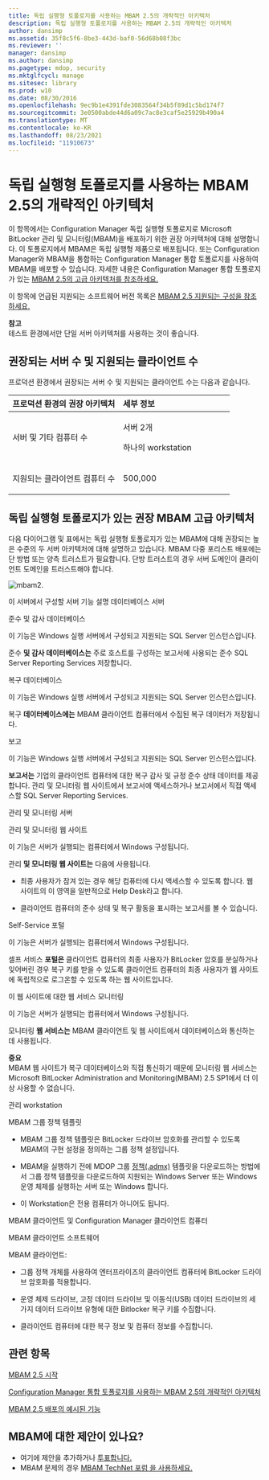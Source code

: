 ```yaml
---
title: 독립 실행형 토폴로지를 사용하는 MBAM 2.5의 개략적인 아키텍처
description: 독립 실행형 토폴로지를 사용하는 MBAM 2.5의 개략적인 아키텍처
author: dansimp
ms.assetid: 35f8c5f6-8be3-443d-baf0-56d68b08f3bc
ms.reviewer: ''
manager: dansimp
ms.author: dansimp
ms.pagetype: mdop, security
ms.mktglfcycl: manage
ms.sitesec: library
ms.prod: w10
ms.date: 08/30/2016
ms.openlocfilehash: 9ec9b1e4391fde3083564f34b5f89d1c5bd174f7
ms.sourcegitcommit: 3e0500abde44d6a09c7ac8e3caf5e25929b490a4
ms.translationtype: MT
ms.contentlocale: ko-KR
ms.lasthandoff: 08/23/2021
ms.locfileid: "11910673"
---
```

# <a name="high-level-architecture-of-mbam-25-with-stand-alone-topology"></a>독립 실행형 토폴로지를 사용하는 MBAM 2.5의 개략적인 아키텍처


이 항목에서는 Configuration Manager 독립 실행형 토폴로지로 Microsoft BitLocker 관리 및 모니터링(MBAM)을 배포하기 위한 권장 아키텍처에 대해 설명합니다. 이 토폴로지에서 MBAM은 독립 실행형 제품으로 배포됩니다. 또는 Configuration Manager와 MBAM을 통합하는 Configuration Manager 통합 토폴로지를 사용하여 MBAM을 배포할 수 있습니다. 자세한 내용은 Configuration Manager 통합 토폴로지가 있는 [MBAM 2.5의 고급 아키텍처를 참조하세요.](high-level-architecture-of-mbam-25-with-configuration-manager-integration-topology.md)

이 항목에 언급된 지원되는 소프트웨어 버전 목록은 [MBAM 2.5 지원되는 구성을 참조하세요.](mbam-25-supported-configurations.md)

**참고**  
테스트 환경에서만 단일 서버 아키텍처를 사용하는 것이 좋습니다.

 

## <a name="recommended-number-of-servers-and-supported-number-of-clients"></a>권장되는 서버 수 및 지원되는 클라이언트 수


프로덕션 환경에서 권장되는 서버 수 및 지원되는 클라이언트 수는 다음과 같습니다.

<table>
<colgroup>
<col width="50%" />
<col width="50%" />
</colgroup>
<thead>
<tr class="header">
<th align="left">프로덕션 환경의 권장 아키텍처</th>
<th align="left">세부 정보</th>
</tr>
</thead>
<tbody>
<tr class="odd">
<td align="left"><p>서버 및 기타 컴퓨터 수</p></td>
<td align="left"><p>서버 2개</p>
<p>하나의 workstation</p></td>
</tr>
<tr class="even">
<td align="left"><p>지원되는 클라이언트 컴퓨터 수</p></td>
<td align="left"><p>500,000</p></td>
</tr>
</tbody>
</table>

 

## <a name="recommended-mbam-high-level-architecture-with-the-stand-alone-topology"></a>독립 실행형 토폴로지가 있는 권장 MBAM 고급 아키텍처


다음 다이어그램 및 표에서는 독립 실행형 토폴로지가 있는 MBAM에 대해 권장되는 높은 수준의 두 서버 아키텍처에 대해 설명하고 있습니다. MBAM 다중 포리스트 배포에는 단 방법 또는 양측 트러스트가 필요합니다. 단방 트러스트의 경우 서버 도메인이 클라이언트 도메인을 트러스트해야 합니다.

![mbam2.](images/mbam2-5-2servers.png)

이 서버에서 구성할 서버 기능 설명 데이터베이스 서버

준수 및 감사 데이터베이스

이 기능은 Windows 실행 서버에서 구성되고 지원되는 SQL Server 인스턴스입니다.

준수 **및 감사 데이터베이스는** 주로 호스트를 구성하는 보고서에 사용되는 준수 SQL Server Reporting Services 저장합니다.

복구 데이터베이스

이 기능은 Windows 실행 서버에서 구성되고 지원되는 SQL Server 인스턴스입니다.

복구 **데이터베이스에는** MBAM 클라이언트 컴퓨터에서 수집된 복구 데이터가 저장됩니다.

보고

이 기능은 Windows 실행 서버에서 구성되고 지원되는 SQL Server 인스턴스입니다.

**보고서는** 기업의 클라이언트 컴퓨터에 대한 복구 감사 및 규정 준수 상태 데이터를 제공합니다. 관리 및 모니터링 웹 사이트에서 보고서에 액세스하거나 보고서에서 직접 액세스할 SQL Server Reporting Services.

관리 및 모니터링 서버

관리 및 모니터링 웹 사이트

이 기능은 서버가 실행되는 컴퓨터에서 Windows 구성됩니다.

관리 **및 모니터링 웹 사이트는** 다음에 사용됩니다.

-   최종 사용자가 잠겨 있는 경우 해당 컴퓨터에 다시 액세스할 수 있도록 합니다. 웹 사이트의 이 영역을 일반적으로 Help Desk라고 합니다.

-   클라이언트 컴퓨터의 준수 상태 및 복구 활동을 표시하는 보고서를 볼 수 있습니다.

Self-Service 포털

이 기능은 서버가 실행되는 컴퓨터에서 Windows 구성됩니다.

셀프 서비스 **포털은** 클라이언트 컴퓨터의 최종 사용자가 BitLocker 암호를 분실하거나 잊어버린 경우 복구 키를 받을 수 있도록 클라이언트 컴퓨터의 최종 사용자가 웹 사이트에 독립적으로 로그온할 수 있도록 하는 웹 사이트입니다.

이 웹 사이트에 대한 웹 서비스 모니터링

이 기능은 서버가 실행되는 컴퓨터에서 Windows 구성됩니다.

모니터링 **웹 서비스는** MBAM 클라이언트 및 웹 사이트에서 데이터베이스와 통신하는 데 사용됩니다.

**중요**  
MBAM 웹 사이트가 복구 데이터베이스와 직접 통신하기 때문에 모니터링 웹 서비스는 Microsoft BitLocker Administration and Monitoring(MBAM) 2.5 SP1에서 더 이상 사용할 수 없습니다.

 

관리 workstation

MBAM 그룹 정책 템플릿

-   MBAM 그룹 정책 템플릿은 BitLocker 드라이브 암호화를 관리할 수 있도록 MBAM의 구현 설정을 정의하는 그룹 정책 설정입니다.

-   MBAM을 실행하기 전에 MDOP 그룹 [정책(.admx)](https://go.microsoft.com/fwlink/p/?LinkId=393941) 템플릿을 다운로드하는 방법에서 그룹 정책 템플릿을 다운로드하여 지원되는 Windows Server 또는 Windows 운영 체제를 실행하는 서버 또는 Windows 합니다.

-   이 Workstation은 전용 컴퓨터가 아니어도 됩니다.

MBAM 클라이언트 및 Configuration Manager 클라이언트 컴퓨터

MBAM 클라이언트 소프트웨어

MBAM 클라이언트:

-   그룹 정책 개체를 사용하여 엔터프라이즈의 클라이언트 컴퓨터에 BitLocker 드라이브 암호화를 적용합니다.

-   운영 체제 드라이브, 고정 데이터 드라이브 및 이동식(USB) 데이터 드라이브의 세 가지 데이터 드라이브 유형에 대한 Bitlocker 복구 키를 수집합니다.

-   클라이언트 컴퓨터에 대한 복구 정보 및 컴퓨터 정보를 수집합니다.



## <a name="related-topics"></a>관련 항목


[MBAM 2.5 시작](getting-started-with-mbam-25.md)

[Configuration Manager 통합 토폴로지를 사용하는 MBAM 2.5의 개략적인 아키텍처](high-level-architecture-of-mbam-25-with-configuration-manager-integration-topology.md)

[MBAM 2.5 배포의 예시된 기능](illustrated-features-of-an-mbam-25-deployment.md)

 

## <a name="got-a-suggestion-for-mbam"></a>MBAM에 대한 제안이 있나요?
- 여기에 제안을 추가하거나 [투표합니다.](http://mbam.uservoice.com/forums/268571-microsoft-bitlocker-administration-and-monitoring) 
- MBAM 문제의 경우 [MBAM TechNet 포럼 을 사용하세요.](https://social.technet.microsoft.com/Forums/home?forum=mdopmbam) 





